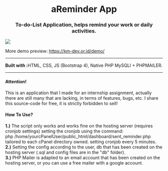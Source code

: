 <h1 align="center">aReminder App</h1>
<h3 align="center">To-do-List Application, helps remind your work or daily activities.</h3>
<img align="center" src="https://blogger.googleusercontent.com/img/b/R29vZ2xl/AVvXsEjFZ2S0P5Fd1cp0ChS23SzQdk2cyBB6X67dzeGIGjSnmRt9jTPU3Od4ZppTy98IuHkuTY3q0oAHxvYUAfDCrj79y_1v5h2yIRK2jke3jvsJ_Z3QeNdEvRQCSgZeMJ32_n1RevlR3M1LIsVrmfvsj_Vaug3QP2WPufNuVK7QP6jwlD7z1XC0XudRc77a8Q/s1897/Halaman%20landing%20page.png">
<p>More demo preview: <a href="https://km-dev.or.id/demo/aReminder-App/">https://km-dev.or.id/demo/</a></p>
<hr>

<b>Built with :</b>HTML, CSS, JS (Bootstrap 4), Native PHP MySQLI + PHPMAILER. 

<hr>
<h4>Attention!</h4>
This is an application that I made for an internship assignment, 
actually there are still many that are lacking, in terms of features, bugs, etc.  
I share this source-code for free, it is strictly forbidden to sell! 
<h4>How To Use? </h4>
<b>1.)</b> The script only works and works fine on the hosting server (requires cronjob settings)
 setting the cronjob using the command:<br>php /home/yourcPanelUser/public_html/dashboard/sent_reminder.php<br>
 tailored to each cPanel directory owned.  setting cronjob every 5 minutes.<br>
<b>2.)</b> Setting the config according to the user, db that has been created on the hosting server (.sql and config files are in the "db" folder).<br>
<b>3.)</b> PHP Mailer is adapted to an email account that has been created on the hosting server, or you can use a free mailer with a google account.
